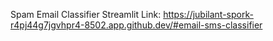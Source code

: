 Spam Email Classifier Streamlit Link: https://jubilant-spork-r4pj44g7jgvhpr4-8502.app.github.dev/#email-sms-classifier

